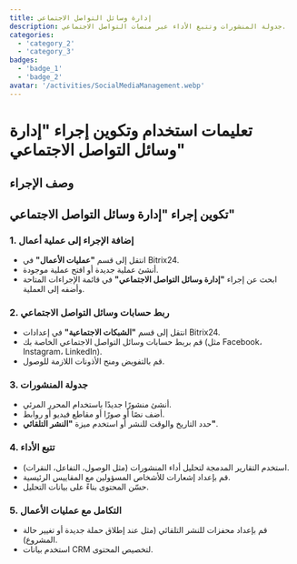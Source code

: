 ```yaml
---
title: إدارة وسائل التواصل الاجتماعي
description: جدولة المنشورات وتتبع الأداء عبر منصات التواصل الاجتماعي.
categories: 
  - 'category_2'
  - 'category_3'
badges: 
  - 'badge_1'
  - 'badge_2'
avatar: '/activities/SocialMediaManagement.webp'
---
```


# تعليمات استخدام وتكوين إجراء "إدارة وسائل التواصل الاجتماعي"

## وصف الإجراء

## **تكوين إجراء "إدارة وسائل التواصل الاجتماعي"**

### 1. إضافة الإجراء إلى عملية أعمال
- انتقل إلى قسم **"عمليات الأعمال"** في Bitrix24.
- أنشئ عملية جديدة أو افتح عملية موجودة.
- ابحث عن إجراء **"إدارة وسائل التواصل الاجتماعي"** في قائمة الإجراءات المتاحة وأضفه إلى العملية.

### 2. ربط حسابات وسائل التواصل الاجتماعي
- انتقل إلى قسم **"الشبكات الاجتماعية"** في إعدادات Bitrix24.
- قم بربط حسابات وسائل التواصل الاجتماعي الخاصة بك (مثل Facebook، Instagram، LinkedIn).
- قم بالتفويض ومنح الأذونات اللازمة للوصول.

### 3. جدولة المنشورات
- أنشئ منشورًا جديدًا باستخدام المحرر المرئي.
- أضف نصًا أو صورًا أو مقاطع فيديو أو روابط.
- حدد التاريخ والوقت للنشر أو استخدم ميزة **"النشر التلقائي"**.

### 4. تتبع الأداء
- استخدم التقارير المدمجة لتحليل أداء المنشورات (مثل الوصول، التفاعل، النقرات).
- قم بإعداد إشعارات للأشخاص المسؤولين مع المقاييس الرئيسية.
- حسّن المحتوى بناءً على بيانات التحليل.

### 5. التكامل مع عمليات الأعمال
- قم بإعداد محفزات للنشر التلقائي (مثل عند إطلاق حملة جديدة أو تغيير حالة المشروع).
- استخدم بيانات CRM لتخصيص المحتوى.